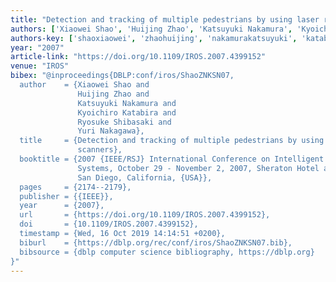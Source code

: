 ```yaml
---
title: "Detection and tracking of multiple pedestrians by using laser range scanners"
authors: ['Xiaowei Shao', 'Huijing Zhao', 'Katsuyuki Nakamura', 'Kyoichiro Katabira', 'Ryosuke Shibasaki', 'Yuri Nakagawa']
authors-key: ['shaoxiaowei', 'zhaohuijing', 'nakamurakatsuyuki', 'katabirakyoichiro', 'shibasakiryosuke', 'nakagawayuri']
year: "2007"
article-link: "https://doi.org/10.1109/IROS.2007.4399152"
venue: "IROS"
bibex: "@inproceedings{DBLP:conf/iros/ShaoZNKSN07,
  author    = {Xiaowei Shao and
               Huijing Zhao and
               Katsuyuki Nakamura and
               Kyoichiro Katabira and
               Ryosuke Shibasaki and
               Yuri Nakagawa},
  title     = {Detection and tracking of multiple pedestrians by using laser range
               scanners},
  booktitle = {2007 {IEEE/RSJ} International Conference on Intelligent Robots and
               Systems, October 29 - November 2, 2007, Sheraton Hotel and Marina,
               San Diego, California, {USA}},
  pages     = {2174--2179},
  publisher = {{IEEE}},
  year      = {2007},
  url       = {https://doi.org/10.1109/IROS.2007.4399152},
  doi       = {10.1109/IROS.2007.4399152},
  timestamp = {Wed, 16 Oct 2019 14:14:51 +0200},
  biburl    = {https://dblp.org/rec/conf/iros/ShaoZNKSN07.bib},
  bibsource = {dblp computer science bibliography, https://dblp.org}
}"
---
```

